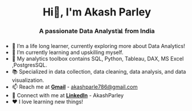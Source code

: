 <!-- ## Hi there!👋 I'm Sanya Rastogi
### A passionate Data Analyst! -->

<h1 align="center">Hi👋, I'm Akash Parley </h1>
<h3 align="center">A passionate Data Analyst📊 from India </h3>


<!--**Sanyarastogi28/Sanyarastogi28** is a ✨ _special_ ✨ repository because its `README.md` (this file) appears on your GitHub profile. 

Here are some ideas to get you started:-->

- 🔭 I’m a life long learner, currently exploring more about Data Analytics!
- 🌱 I’m currently learning and upskilling myself. 
- 🧰 My analytics toolbox contains SQL, Python, Tableau, DAX, MS Excel ,PostgresSQL.
- 📚 Specialized in data collection, data cleaning, data analysis, and data visualization.
- 📫 Reach me at **[Gmail](mailto:akashparle786@gmail.com)** - akashparle786@gmail.com
- 🔗 Connect with me at **[LinkedIn](https://www.linkedin.com/in/akash-parley-9446292a8)** - AkashParley
- ❤️ I love learning new things!
